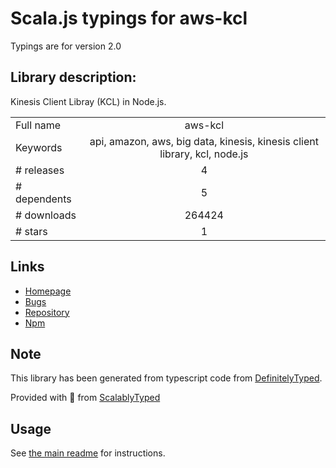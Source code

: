 
# Scala.js typings for aws-kcl

Typings are for version 2.0

## Library description:
Kinesis Client Libray (KCL) in Node.js.

|                    |                 |
| ------------------ | :-------------: |
| Full name          | aws-kcl |
| Keywords           | api, amazon, aws, big data, kinesis, kinesis client library, kcl, node.js |
| # releases         | 4 |
| # dependents       | 5 |
| # downloads        | 264424 |
| # stars            | 1 |

## Links
- [Homepage](https://github.com/awslabs/amazon-kinesis-client-nodejs)
- [Bugs](https://github.com/awslabs/amazon-kinesis-client-nodejs/issues)
- [Repository](https://github.com/awslabs/amazon-kinesis-client-nodejs)
- [Npm](https://www.npmjs.com/package/aws-kcl)
    


## Note
This library has been generated from typescript code from [DefinitelyTyped](https://definitelytyped.org).

Provided with :purple_heart: from [ScalablyTyped](https://github.com/oyvindberg/ScalablyTyped)

## Usage
See [the main readme](../../readme.md) for instructions.


